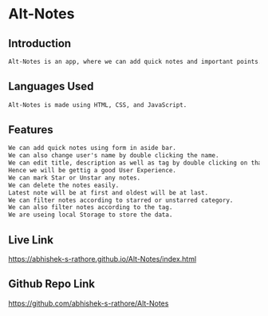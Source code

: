 # Alt-Notes
## Introduction
```txt
Alt-Notes is an app, where we can add quick notes and important points.
```
## Languages Used
```txt
Alt-Notes is made using HTML, CSS, and JavaScript.
```
## Features
```txt
We can add quick notes using form in aside bar.
We can also change user's name by double clicking the name.
We can edit title, description as well as tag by double clicking on that.
Hence we will be gettig a good User Experience.
We can mark Star or Unstar any notes.
We can delete the notes easily.
Latest note will be at first and oldest will be at last.
We can filter notes according to starred or unstarred category.
We can also filter notes according to the tag.
We are useing local Storage to store the data.
```

## Live Link
https://abhishek-s-rathore.github.io/Alt-Notes/index.html
## Github Repo Link
https://github.com/abhishek-s-rathore/Alt-Notes